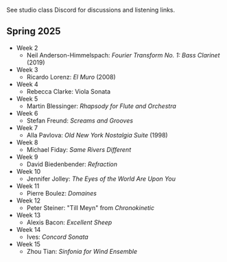 See studio class Discord for discussions and listening links. 

## Spring 2025

- Week 2
	- Neil Anderson-Himmelspach: _Fourier Transform No. 1: Bass Clarinet_ (2019)
- Week 3
	- Ricardo Lorenz: _El Muro_ (2008)
- Week 4
	- Rebecca Clarke: Viola Sonata
- Week 5
	- Martin Blessinger: _Rhapsody for Flute and Orchestra_ 
- Week 6
	- Stefan Freund: _Screams and Grooves_ 
- Week 7
	- Alla Pavlova: _Old New York Nostalgia Suite_ (1998) 
- Week 8
	- Michael Fiday: _Same Rivers Different_ 
- Week 9
	- David Biedenbender: _Refraction_
- Week 10
	- Jennifer Jolley: _The Eyes of the World Are Upon You_
- Week 11
	- Pierre Boulez: _Domaines_ 
- Week 12
	- Peter Steiner: "Till Meyn" from _Chronokinetic_ 
- Week 13
	- Alexis Bacon: _Excellent Sheep_
- Week 14
	- Ives: _Concord Sonata_
- Week 15
	- Zhou Tian: _Sinfonia for Wind Ensemble_
